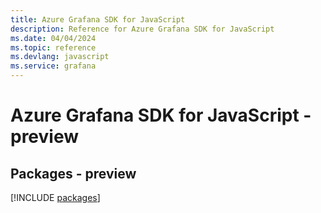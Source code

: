 ```yaml
---
title: Azure Grafana SDK for JavaScript
description: Reference for Azure Grafana SDK for JavaScript
ms.date: 04/04/2024
ms.topic: reference
ms.devlang: javascript
ms.service: grafana
---
```

# Azure Grafana SDK for JavaScript - preview
## Packages - preview
[!INCLUDE [packages](grafana-index.md)]